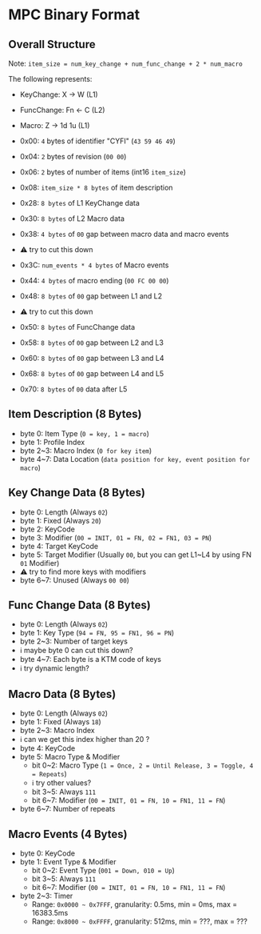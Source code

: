 # MPC Binary Format

## Overall Structure

Note: `item_size = num_key_change + num_func_change + 2 * num_macro`

The following represents:

- KeyChange: X -> W (L1)
- FuncChange: Fn <- C (L2)
- Macro: Z -> 1d 1u (L1)



- 0x00: `4` bytes of identifier "CYFI" (`43 59 46 49`)
- 0x04: `2` bytes of revision (`00 00`)
- 0x06: `2` bytes of number of items (int16 `item_size`)
- 0x08: `item_size * 8 bytes` of item description
- 0x28: `8 bytes` of L1 KeyChange data
- 0x30: `8 bytes` of L2 Macro data
- 0x38: `4 bytes` of `00` gap between macro data and macro events
- :warning: try to cut this down
- 0x3C: `num_events * 4 bytes` of Macro events
- 0x44: `4 bytes` of macro ending (`00 FC 00 00`)
- 0x48: `8 bytes` of `00` gap between L1 and L2
- :warning: try to cut this down
- 0x50: `8 bytes` of FuncChange data
- 0x58: `8 bytes` of `00` gap between L2 and L3
- 0x60: `8 bytes` of `00` gap between L3 and L4
- 0x68: `8 bytes` of `00` gap between L4 and L5
- 0x70: `8 bytes` of `00` data after L5

## Item Description (8 Bytes)

- byte 0: Item Type (`0 = key, 1 = macro`)
- byte 1: Profile Index
- byte 2~3: Macro Index (`0 for key item`)
- byte 4~7: Data Location (`data position for key, event position for macro`)

## Key Change Data (8 Bytes)

- byte 0: Length (Always `02`)
- byte 1: Fixed (Always `20`)
- byte 2: KeyCode
- byte 3: Modifier (`00 = INIT, 01 = FN, 02 = FN1, 03 = PN`)
- byte 4: Target KeyCode
- byte 5: Target Modifier (Usually `00`, but you can get L1~L4 by using FN `01` Modifier)
- :warning: try to find more keys with modifiers
- byte 6~7: Unused (Always `00 00`)

## Func Change Data (8 Bytes)

- byte 0: Length (Always `02`)
- byte 1: Key Type (`94 = FN, 95 = FN1, 96 = PN`)
- byte 2~3: Number of target keys
- :information_source: maybe byte 0 can cut this down?
- byte 4~7: Each byte is a KTM code of keys
- :information_source: try dynamic length?

## Macro Data (8 Bytes)

- byte 0: Length (Always `02`)
- byte 1: Fixed (Always `18`)
- byte 2~3: Macro Index
- :information_source: can we get this index higher than 20 ?
- byte 4: KeyCode
- byte 5: Macro Type & Modifier
    - bit 0~2: Macro Type (`1 = Once, 2 = Until Release, 3 = Toggle, 4 = Repeats`)
    - :information_source: try other values?
    - bit 3~5: Always `111`
    - bit 6~7: Modifier (`00 = INIT, 01 = FN, 10 = FN1, 11 = FN`)
- byte 6~7: Number of repeats

## Macro Events (4 Bytes)

- byte 0: KeyCode
- byte 1: Event Type & Modifier
    - bit 0~2: Event Type (`001 = Down, 010 = Up`)
    - bit 3~5: Always `111`
    - bit 6~7: Modifier (`00 = INIT, 01 = FN, 10 = FN1, 11 = FN`)
- byte 2~3: Timer
    - Range: `0x0000 ~ 0x7FFF`, granularity: 0.5ms, min = 0ms, max = 16383.5ms
    - Range: `0x8000 ~ 0xFFFF`, granularity: 512ms, min = ???, max = ???
